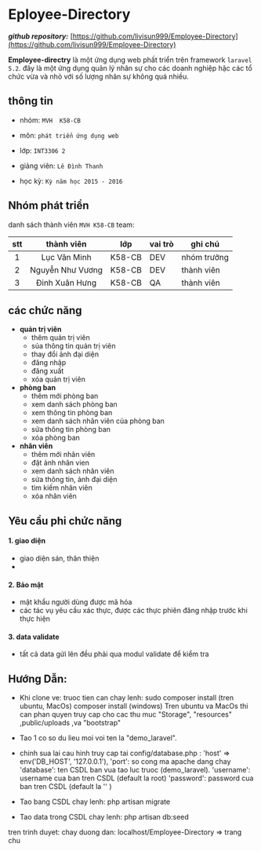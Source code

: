# Eployee-Directory

***github repository:***  [https://github.com/livisun999/Employee-Directory](https://github.com/livisun999/Employee-Directory)

**Employee-directry** là một ứng dụng web phất triển trên  framework  ```laravel 5.2```. đây là một ứng dụng quản lý nhân  sự  cho  các  doanh nghiệp hặc các tổ chức vừa và nhỏ với số lượng nhân sự không quá nhiều.
## thông tin
- nhóm: ```MVH  K58-CB```

- môn:  ```phát triển ứng dụng web```

- lớp: ```INT3306 2```

- giảng viên: ```Lê Đình Thanh```

- học kỳ: ```Kỳ năm học 2015 - 2016```
    
## Nhóm phát triển

danh sách thành viên ```MVH K58-CB``` team:

| stt   |    thành viên     | lớp     | vai trò   | ghi chú       |
|:-----:|:----------------: |-------- |---------  |-------------  |
| 1     |   Lục Văn Minh    | K58-CB  | DEV       | nhóm trưởng   |
| 2     | Nguyễn Như Vương  | K58-CB  | DEV       | thành viên    |
| 3     |  Đinh Xuân Hưng   | K58-CB  | QA        | thành viên    |

## các chức năng
- **quản trị viên**
    - thêm quản trị viên
    - sủa thông tin quản trị viên
    - thay đổi ảnh đại diện
    - đăng nhập 
    - đăng xuất
    - xóa quản trị viên
- **phòng ban**
    - thêm mới phòng ban
    - xem danh sách phòng ban
    - xem thông tin phòng ban
    - xem danh sách nhân viên của phòng ban
    - sửa thông tin phòng ban
    - xóa phòng ban
- **nhân viên**
   - thêm mới nhân viên 
   - đặt ảnh nhân vien
   - xem danh sách nhân viên
   - sửa thông tin, ảnh đại diện 
   - tìm kiếm nhân viên
   - xóa nhân viên
   

## Yêu cầu phi chức năng
#### 1. giao diện
-  giao diện sán, thân thiện
-  
#### 2. Bảo mật
- mật khẩu người dùng được mã hóa
- các tác vụ yêu cầu xác thực, được các  thực  phiên đăng nhập trước khi  thực hiện 

#### 3. data validate
- tất cả data gửi lên đều phải qua  modul validate  để kiểm tra 

##  Hướng Dẫn:
  - Khi clone ve: truoc tien can chay lenh: sudo composer install (tren ubuntu, MacOs)
                                            composer install (windows)
    Tren ubuntu va MacOs thi can phan quyen truy cap cho cac thu muc "Storage", "resources" ,public/uploads ,va "bootstrap"
  - Tao 1 co so du lieu moi voi ten la "demo_laravel".
  - chinh sua lai cau hinh truy cap tai config/database.php  : 'host' => env('DB_HOST', '127.0.0.1'),
                                                               'port': so cong ma apache dang chay
                                                               'database': ten CSDL ban vua tao luc truoc (demo_laravel).
                                                               'username': username cua ban tren CSDL (default la root)
                                                               'password': password cua ban tren CSDL (default la '' )

  - Tao bang CSDL chay lenh: php artisan migrate
  - Tao data trong CSDL chay lenh: php artisan db:seed


  tren trinh duyet: chay duong dan: localhost/Employee-Directory => trang chu
